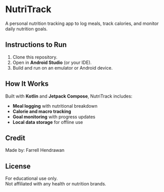 # NutriTrack

A personal nutrition tracking app to log meals, track calories, and monitor daily nutrition goals.

## Instructions to Run

1. Clone this repository.
2. Open in **Android Studio** (or your IDE).
3. Build and run on an emulator or Android device.

## How It Works

Built with **Kotlin** and **Jetpack Compose**, NutriTrack includes:
- **Meal logging** with nutritional breakdown
- **Calorie and macro tracking**
- **Goal monitoring** with progress updates
- **Local data storage** for offline use

## Credit

Made by: Farrell Hendrawan

## License

For educational use only.  
Not affiliated with any health or nutrition brands.
